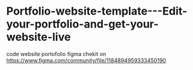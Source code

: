 # Portfolio-website-template---Edit-your-portfolio-and-get-your-website-live
code website portofolio figma chekit on https://www.figma.com/community/file/1184894959333450190

